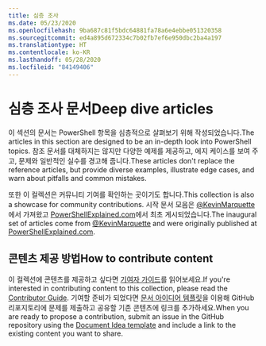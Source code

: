 ```yaml
---
title: 심층 조사
ms.date: 05/23/2020
ms.openlocfilehash: 9ba687c81f5bdc64881fa78a6e4ebbe051320358
ms.sourcegitcommit: ed4a895d672334c7b02fb7ef6e950dbc2ba4a197
ms.translationtype: HT
ms.contentlocale: ko-KR
ms.lasthandoff: 05/28/2020
ms.locfileid: "84149406"
---
```

# <a name="deep-dive-articles"></a><span data-ttu-id="4cc97-102">심층 조사 문서</span><span class="sxs-lookup"><span data-stu-id="4cc97-102">Deep dive articles</span></span>

<span data-ttu-id="4cc97-103">이 섹션의 문서는 PowerShell 항목을 심층적으로 살펴보기 위해 작성되었습니다.</span><span class="sxs-lookup"><span data-stu-id="4cc97-103">The articles in this section are designed to be an in-depth look into PowerShell topics.</span></span> <span data-ttu-id="4cc97-104">참조 문서를 대체하지는 않지만 다양한 예제를 제공하고, 에지 케이스를 보여 주고, 문제와 일반적인 실수를 경고해 줍니다.</span><span class="sxs-lookup"><span data-stu-id="4cc97-104">These articles don't replace the reference articles, but provide diverse examples, illustrate edge cases, and warn about pitfalls and common mistakes.</span></span>

<span data-ttu-id="4cc97-105">또한 이 컬렉션은 커뮤니티 기여를 확인하는 곳이기도 합니다.</span><span class="sxs-lookup"><span data-stu-id="4cc97-105">This collection is also a showcase for community contributions.</span></span> <span data-ttu-id="4cc97-106">시작 문서 모음은 [@KevinMarquette][]에서 가져왔고 [PowerShellExplained.com][]에서 최초 게시되었습니다.</span><span class="sxs-lookup"><span data-stu-id="4cc97-106">The inaugural set of articles come from [@KevinMarquette][] and were originally published at [PowerShellExplained.com][].</span></span>

## <a name="how-to-contribute-content"></a><span data-ttu-id="4cc97-107">콘텐츠 제공 방법</span><span class="sxs-lookup"><span data-stu-id="4cc97-107">How to contribute content</span></span>

<span data-ttu-id="4cc97-108">이 컬렉션에 콘텐츠를 제공하고 싶다면 [기여자 가이드][]를 읽어보세요.</span><span class="sxs-lookup"><span data-stu-id="4cc97-108">If you're interested in contributing content to this collection, please read the [Contributor Guide][].</span></span> <span data-ttu-id="4cc97-109">기여할 준비가 되었다면 [문서 아이디어 템플릿][]을 이용해 GitHub 리포지토리에 문제를 제출하고 공유할 기존 콘텐츠에 링크를 추가하세요.</span><span class="sxs-lookup"><span data-stu-id="4cc97-109">When you are ready to propose a contribution, submit an issue in the GitHub repository using the [Document Idea template][] and include a link to the existing content you want to share.</span></span>

<!-- link references -->
[powershellexplained.com]: https://powershellexplained.com/
[@KevinMarquette]: https://twitter.com/KevinMarquette
[기여자 가이드]: https://aka.ms/PSDocsContributor
[Contributor Guide]: https://aka.ms/PSDocsContributor
[문서 아이디어 템플릿]: https://github.com/MicrosoftDocs/PowerShell-Docs/issues/new?assignees=&labels=doc-idea&template=New_Document_Request.md&title=Community+contribution
[Document Idea template]: https://github.com/MicrosoftDocs/PowerShell-Docs/issues/new?assignees=&labels=doc-idea&template=New_Document_Request.md&title=Community+contribution
